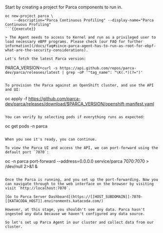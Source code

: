 Start by creating a project for Parca components to run in.

```
oc new-project parca \
    --description="Parca Continuous Profiling" --display-name="Parca Continuous Profiling"
```{{execute}}

> The Agent needs to access to Kernel and run as a privileged user to load necessary eBPF programs. Please check [our FAQ for further information](/docs/faq#since-parca-agent-has-to-run-as-root-for-ebpf-what-are-the-security-considerations).

Let's fetch the latest Parca version:

```
PARCA_VERSION=`curl -s https://api.github.com/repos/parca-dev/parca/releases/latest | grep -oP '"tag_name": "\K(.*)(?=")'`
```{{execute}}

To provision the Parca against an OpenShift cluster, and use the API and UI:

```
oc apply -f https://github.com/parca-dev/parca/releases/download/$PARCA_VERSION/openshift-manifest.yaml
```{{execute}}

You can verify by selecting pods if everything runs as expected:

```
oc get pods -n parca
```{{execute}}

When you see it's ready, you can continue.

To view the Parca UI and access the API, we can port-forward using the default port `7070`:

```
oc -n parca port-forward --address=0.0.0.0 service/parca 7070:7070 > /dev/null 2>&1 &
```{{execute}}

Once the Parca is running, and you set up the port-forwarding. Now you can navigate through to the web interface on the browser by visiting visit `http://localhost:7070`.

[Go to Parca Server Dashboard](https://[[HOST_SUBDOMAIN]]-7070-[[KATACODA_HOST]].environments.katacoda.com/)

However, at this stage, you shouldn't see any data. Parca hasn't ingested any data because we haven't configured any data source.

So let's set up Parca Agent in our cluster and collect data from our cluster.
